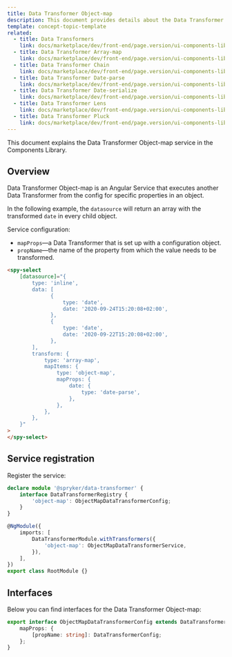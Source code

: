 ```yaml
---
title: Data Transformer Object-map
description: This document provides details about the Data Transformer Object-map service in the Components Library.
template: concept-topic-template
related:
  - title: Data Transformers
    link: docs/marketplace/dev/front-end/page.version/ui-components-library/data-transformers/index.html
  - title: Data Transformer Array-map
    link: docs/marketplace/dev/front-end/page.version/ui-components-library/data-transformers/array-map.html
  - title: Data Transformer Chain
    link: docs/marketplace/dev/front-end/page.version/ui-components-library/data-transformers/chain.html
  - title: Data Transformer Date-parse
    link: docs/marketplace/dev/front-end/page.version/ui-components-library/data-transformers/date-parse.html
  - title: Data Transformer Date-serialize
    link: docs/marketplace/dev/front-end/page.version/ui-components-library/data-transformers/date-serialize.html
  - title: Data Transformer Lens
    link: docs/marketplace/dev/front-end/page.version/ui-components-library/data-transformers/lens.html
  - title: Data Transformer Pluck
    link: docs/marketplace/dev/front-end/page.version/ui-components-library/data-transformers/pluck.html
---
```


This document explains the Data Transformer Object-map service in the Components Library.

## Overview

Data Transformer Object-map is an Angular Service that executes another Data Transformer from the config for specific properties in an object.

In the following example, the `datasource` will return an array with the transformed `date` in every child object.

Service configuration:

- `mapProps`—a Data Transformer that is set up with a configuration object.  
- `propName`—the name of the property from which the value needs to be transformed.  

```html
<spy-select
    [datasource]="{
        type: 'inline',
        data: [
              {
                  type: 'date',
                  date: '2020-09-24T15:20:08+02:00',
              },
              {
                  type: 'date',
                  date: '2020-09-22T15:20:08+02:00',
              },
        ],
        transform: {
            type: 'array-map',
            mapItems: {
                type: 'object-map',
                mapProps: {
                    date: {
                        type: 'date-parse',
                    },
                },
            },
        },
    }"
>
</spy-select>
```

## Service registration

Register the service:

```ts
declare module '@spryker/data-transformer' {
    interface DataTransformerRegistry {
        'object-map': ObjectMapDataTransformerConfig;
    }
}

@NgModule({
    imports: [
        DataTransformerModule.withTransformers({
            'object-map': ObjectMapDataTransformerService,
        }),
    ],
})
export class RootModule {}
```

## Interfaces

Below you can find interfaces for the Data Transformer Object-map:

```ts
export interface ObjectMapDataTransformerConfig extends DataTransformerConfig {
    mapProps: {
        [propName: string]: DataTransformerConfig;
    };
}
```
